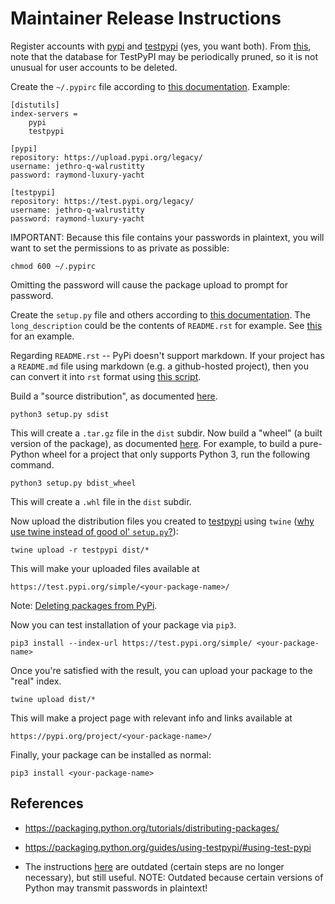 # Maintainer Release Instructions

Register accounts with [pypi](https://pypi.org/account/register/) and [testpypi](https://test.pypi.org/account/register/)
(yes, you want both).  From [this](https://packaging.python.org/guides/using-testpypi/#using-test-pypi), note that the
database for TestPyPI may be periodically pruned, so it is not unusual for user accounts to be deleted.

Create the `~/.pypirc` file according to [this documentation](https://packaging.python.org/guides/migrating-to-pypi-org/).
Example:

    [distutils]
    index-servers =
        pypi
        testpypi

    [pypi]
    repository: https://upload.pypi.org/legacy/
    username: jethro-q-walrustitty
    password: raymond-luxury-yacht

    [testpypi]
    repository: https://test.pypi.org/legacy/
    username: jethro-q-walrustitty
    password: raymond-luxury-yacht

IMPORTANT: Because this file contains your passwords in plaintext, you will want to set the permissions to as private as possible:

    chmod 600 ~/.pypirc

Omitting the password will cause the package upload to prompt for password.

Create the `setup.py` file and others according to
[this documentation](https://packaging.python.org/tutorials/distributing-packages/#initial-files).
The `long_description` could be the contents of `README.rst` for example.  See [this](setup.py) for an example.

Regarding `README.rst` -- PyPi doesn't support markdown.  If your project has a `README.md` file using markdown (e.g. a
github-hosted project), then you can convert it into `rst` format using [this script](generate-README.rst.py).

Build a "source distribution", as documented [here](https://packaging.python.org/tutorials/distributing-packages/#source-distributions).

    python3 setup.py sdist

This will create a `.tar.gz` file in the `dist` subdir.  Now build a "wheel" (a built version of the package), as documented
[here](https://packaging.python.org/tutorials/distributing-packages/#pure-python-wheels).  For example, to build a pure-Python
wheel for a project that only supports Python 3, run the following command.

    python3 setup.py bdist_wheel

This will create a `.whl` file in the `dist` subdir.

Now upload the distribution files you created to [testpypi](https://testpypi.python.org/pypi/) using `twine`
([why use twine instead of good ol' `setup.py`?](https://pypi.python.org/pypi/twine)):

    twine upload -r testpypi dist/*

This will make your uploaded files available at

    https://test.pypi.org/simple/<your-package-name>/

Note: [Deleting packages from PyPi](http://comments.gmane.org/gmane.comp.python.distutils.devel/22739).

Now you can test installation of your package via `pip3`.

    pip3 install --index-url https://test.pypi.org/simple/ <your-package-name>

Once you're satisfied with the result, you can upload your package to the "real" index.

    twine upload dist/*

This will make a project page with relevant info and links available at

    https://pypi.org/project/<your-package-name>/

Finally, your package can be installed as normal:

    pip3 install <your-package-name>

## References

-   https://packaging.python.org/tutorials/distributing-packages/
-   https://packaging.python.org/guides/using-testpypi/#using-test-pypi

-   The instructions [here](http://peterdowns.com/posts/first-time-with-pypi.html) are outdated (certain steps are
    no longer necessary), but still useful.  NOTE: Outdated because certain versions of Python may transmit passwords
    in plaintext!

